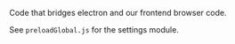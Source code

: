 Code that bridges electron and our frontend browser code.

See `preloadGlobal.js` for the settings module.
